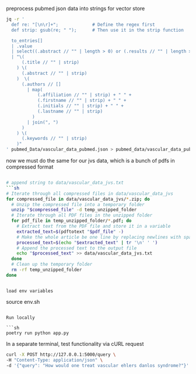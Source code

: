 preprocess pubmed json data into strings for vector store 

```sh
jq -r '
  def re: "[\n\r]+";             # Define the regex first
  def strip: gsub(re; " ");      # Then use it in the strip function

  to_entries[]
  | .value
  | select((.abstract // "" | length > 0) or (.results // "" | length > 0) or (.full_text // "" | length > 0))
  | "\(
      (.title // "" | strip)
    ) \(
      (.abstract // "" | strip)
    )  \(
      (.authors // []
        | map(
            (.affiliation // "" | strip) + " " +
            (.firstname // "" | strip) + " " +
            (.initials // "" | strip) + " " +
            (.lastname // "" | strip)
          )
        | join(", ")
      )
    ) \(
      (.keywords // "" | strip)
    )"
' pubmed_Data/vascular_data_pubmed.json > pubmed_data/vascular_data_pubmed.txt
```

now we must do the same for our jvs data, which is a bunch of pdfs in compressed format

```sh

# append string to data/vascular_data_jvs.txt
```sh
# Iterate through all compressed files in data/vascular_data_jvs
for compressed_file in data/vascular_data_jvs/*.zip; do
  # Unzip the compressed file into a temporary folder
  unzip "$compressed_file" -d temp_unzipped_folder
  # Iterate through all PDF files in the unzipped folder
  for pdf_file in temp_unzipped_folder/*.pdf; do
    # Extract text from the PDF file and store it in a variable
    extracted_text=$(pdftotext "$pdf_file" -)
    # Make the whole article be one line by replacing newlines with spaces
    processed_text=$(echo "$extracted_text" | tr '\n' ' ')
    # Append the processed text to the output file
    echo "$processed_text" >> data/vascular_data_jvs.txt
  done
  # Clean up the temporary folder
  rm -rf temp_unzipped_folder
done
```

```

load env variables
```
source env.sh
```

Run locally

```sh
poetry run python app.py
```

In a separate terminal, test functionality via cURL request

```sh
curl -X POST http://127.0.0.1:5000/query \
-H "Content-Type: application/json" \
-d '{"query": "How would one treat vascular ehlers danlos syndrome?"}'
```